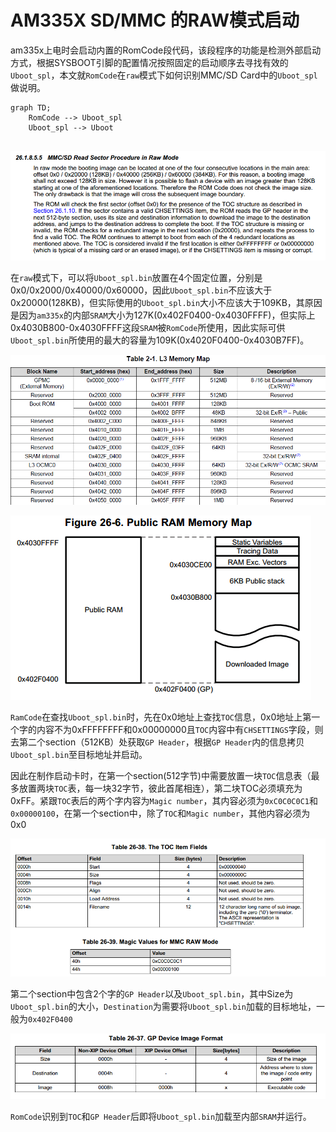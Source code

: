 # AM335X SD/MMC 的RAW模式启动

am335x上电时会启动内置的RomCode段代码，该段程序的功能是检测外部启动方式，根据SYSBOOT引脚的配置情况按照固定的启动顺序去寻找有效的`Uboot_spl`，本文就`RomCode`在`raw`模式下如何识别MMC/SD Card中的`Uboot_spl`做说明。

```mermaid
graph TD;
	RomCode --> Uboot_spl
	Uboot_spl --> Uboot
	
```



![MMC_SD_read_sector_prdcedure_in_raw_mode](.\images\MMC_SD_read_sector_prdcedure_in_raw_mode.png)

在`raw`模式下，可以将`Uboot_spl.bin`放置在4个固定位置，分别是0x0/0x2000/0x40000/0x60000，因此`Uboot_spl.bin`不应该大于0x20000(128KB)，但实际使用的`Uboot_spl.bin`大小不应该大于109KB，其原因是因为`am335x`的内部`SRAM`大小为127K(0x402F0400-0x4030FFFF)，但实际上0x4030B800-0x4030FFFF这段`SRAM`被`RomCode`所使用，因此实际可供`Uboot_spl.bin`所使用的最大的容量为109K(0x4020F0400-0x4030B7FF)。

![1543490228924](.\images\1543490228924.png)

![SRAM](.\images\SRAM.png)

`RamCode`在查找`Uboot_spl.bin`时，先在0x0地址上查找`TOC`信息，0x0地址上第一个字的内容不为0xFFFFFFFF和0x00000000且`TOC`内容中有`CHSETTINGS`字段，则去第二个section（512KB）处获取`GP Header`，根据`GP Header`内的信息拷贝`Uboot_spl.bin`至目标地址并启动。

因此在制作启动卡时，在第一个section(512字节)中需要放置一块`TOC`信息表（最多放置两块`TOC`表，每一块32字节，彼此首尾相连），第二块TOC必须填充为0xFF。紧跟`TOC`表后的两个字内容为`Magic number`，其内容必须为`0xC0C0C0C1`和`0x00000100`，在第一个section中，除了`TOC`和`Magic number`，其他内容必须为0x0

![TOC](.\images\TOC.png)

第二个section中包含2个字的`GP Header`以及`Uboot_spl.bin`，其中Size为`Uboot_spl.bin`的大小，`Destination`为需要将`Uboot_spl.bin`加载的目标地址，一般为`0x402F0400`

![GP_Header](.\images\GP_Header.png)

`RomCode`识别到`TOC`和`GP Header`后即将`Uboot_spl.bin`加载至内部`SRAM`并运行。